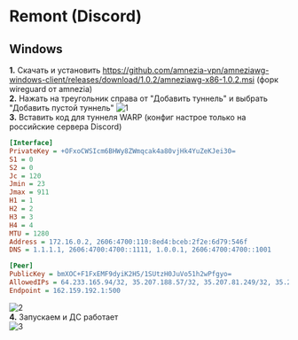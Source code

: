 # Remont (Discord)
## Windows
**1.** Скачать и установить https://github.com/amnezia-vpn/amneziawg-windows-client/releases/download/1.0.2/amneziawg-x86-1.0.2.msi (форк wireguard от amnezia)  
**2.** Нажать на треугольник справа от "Добавить туннель" и выбрать "Добавить пустой туннель"
 ![1](https://github.com/user-attachments/assets/17c9e611-2527-49ad-bf51-cbaf4edf2dc3)  
**3.** Вставить код для туннеля WARP (конфиг настрое только на российские сервера Discord)  
```cfg
[Interface]
PrivateKey = +OFxoCWSIcm6BHWy8ZWmqcak4a80vjHk4YuZeKJei30=
S1 = 0
S2 = 0
Jc = 120
Jmin = 23
Jmax = 911
H1 = 1
H2 = 2
H3 = 3
H4 = 4
MTU = 1280
Address = 172.16.0.2, 2606:4700:110:8ed4:bceb:2f2e:6d79:546f
DNS = 1.1.1.1, 2606:4700:4700::1111, 1.0.0.1, 2606:4700:4700::1001

[Peer]
PublicKey = bmXOC+F1FxEMF9dyiK2H5/1SUtzH0JuVo51h2wPfgyo=
AllowedIPs = 64.233.165.94/32, 35.207.188.57/32, 35.207.81.249/32, 35.207.171.222/32, 195.62.89.0/24, 66.22.192.0/18, 66.22.196.0/24, 66.22.197.0/24, 66.22.198.0/24, 66.22.199.0/24, 66.22.216.0/24, 66.22.217.0/24, 66.22.237.0/24, 66.22.238.0/24, 66.22.241.0/24, 66.22.242.0/24, 66.22.244.0/24, 64.71.8.96/29, 34.0.240.0/24, 34.0.241.0/24, 34.0.242.0/24, 34.0.243.0/24, 34.0.244.0/24, 34.0.245.0/24, 34.0.246.0/24, 34.0.247.0/24, 34.0.248.0/24, 34.0.249.0/24, 34.0.250.0/24, 34.0.251.0/24, 12.129.184.160/29, 138.128.136.0/21, 162.158.0.0/15, 172.64.0.0/13, 34.0.0.0/15, 34.2.0.0/15, 35.192.0.0/12, 35.208.0.0/12, 5.200.14.128/25, 66.22.192.0/18
Endpoint = 162.159.192.1:500
```
![2](https://github.com/user-attachments/assets/16aba4e9-af61-4eae-8dcc-0b8aea6524be)  
**4.** Запускаем и ДС работает  
![3](https://github.com/user-attachments/assets/3021ff6f-24c3-4a7f-9f27-58cfbad3bd59)  

